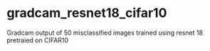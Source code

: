 # gradcam_resnet18_cifar10
Gradcam output of 50 misclassified images trained using resnet 18 pretraied on CIFAR10
